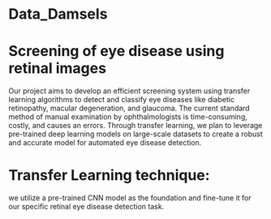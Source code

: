 # Data_Damsels 
# Screening of eye disease using retinal images 
  Our project aims to develop an efficient screening system using transfer learning algorithms to detect and classify eye diseases like diabetic retinopathy, macular degeneration, and glaucoma. The current standard method of manual examination by ophthalmologists is time-consuming, costly, and causes an  errors. Through transfer learning, we plan to leverage pre-trained deep learning models on large-scale datasets to create a robust and accurate model for automated eye disease detection.
# Transfer Learning technique:
   we utilize a pre-trained CNN model as the foundation and fine-tune it for our specific  retinal eye disease detection task.
